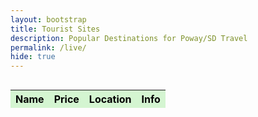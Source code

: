 ```yaml
---
layout: bootstrap 
title: Tourist Sites
description: Popular Destinations for Poway/SD Travel
permalink: /live/
hide: true
---    
```

<!-- once we make live activity work, we will link it to this table -->
<div class="row mx-3 mb-4 rounded-3 align-items-md-stretch" style="height: 100vh; width: 100%; overflow: auto;">
    <table class="table " id="cars" style="table-layout: fixed; height: 100%;">
        <thead>
            <tr>
                <th>Name</th>
                <th>Price</th>
                <th>Location</th>
                <th>Info</th>
            </tr>
        </thead>
        <tbody>
            <!-- Rows will be dynamically added here -->
        </tbody>
    </table>
    <style>
    /* Force black font in table cells */
    tbody td {
        color: #000 !important;
    }
    thead th {
        color: #000 !important;
    }
    /* Optional: Style the table header background for contrast */
    thead {
        background-color: #d4f5d1;
    }
    /* Optional: Light green row hover */
    table tbody tr:hover {
        background-color: #eafae8;
    }
    </style>
    <script>
        // Inline JavaScript Object for Cars
        const cars = [
            { name: "Balboa Park", price: "Free", location: "San Diego, CA", info: "{{site.baseurl}}/balboa" },
            { name: "San Diego Zoo", price: "$69.95", location: "2920 Zoo Dr, San Diego, CA 92101", info: "{{site.baseurl}}/zoo" },
            { name: "SeaWorld San Diego", price: "$74.99+", location: "500 Sea World Dr, San Diego, CA 92109", info: "{{site.baseurl}}/seaworld" },
            { name: "USS Midway Museum", price: "$32", location: "910 N Harbor Dr, San Diego, CA 92101", info: "lol" },
            { name: "Old Town San Diego State Historic Park", price: "Free", location: "4002 Wallace St, San Diego, CA 92110", info: "lol" },
            { name: "La Jolla Cove", price: "Free", location: "La Jolla, CA 92037", info: "{{site.baseurl}}/lajolla" },
            { name: "Torrey Pines State Natural Reserve", price: "$12-25 parking", location: "12600 N Torrey Pines Rd, La Jolla, CA 92037", info: "lol" },
            { name: "Cabrillo National Monument", price: "$10 per person", location: "1800 Cabrillo Memorial Dr, San Diego, CA 92106", info: "lol" },
            { name: "Sunset Cliffs Natural Park", price: "Free", location: "Ladera St, San Diego, CA 92107", info: "lol" },
            { name: "Coronado Beach", price: "Free", location: "Coronado, CA 92118", info: "{{site.baseurl}}/coronado" },
            { name: "Birch Aquarium at Scripps", price: "$24.95", location: "2300 Expedition Way, La Jolla, CA 92037", info: "{{site.baseurl}}/birch" },
            { name: "San Diego Air & Space Museum", price: "$22.50", location: "2001 Pan American Plaza, San Diego, CA 92101", info: "lol" },
            { name: "Gaslamp Quarter", price: "Free", location: "San Diego, CA 92101", info: "{{site.baseurl}}/gaslamp" },
            { name: "Seaport Village", price: "Free", location: "849 W Harbor Dr, San Diego, CA 92101", info: "lol" },
            { name: "LEGOLAND California", price: "$89+", location: "1 Legoland Dr, Carlsbad, CA 92008", info: "{{site.baseurl}}/legoland" },
            { name: "Mission San Diego de Alcalá", price: "$5 donation", location: "10818 San Diego Mission Rd, San Diego, CA 92108", info: "{{site.baseurl}}/mission" },
            { name: "Point Loma Tide Pools", price: "$10 per person", location: "Point Loma, CA 92106", info: "lol" },
            { name: "Petco Park", price: "Varies", location: "100 Park Blvd, San Diego, CA 92101", info: "lol" },
            { name: "The New Children's Museum", price: "$15", location: "200 W Island Ave, San Diego, CA 92101", info: "lol" },
            { name: "Fleet Science Center", price: "$24.95", location: "1875 El Prado, San Diego, CA 92101", info: "{{site.baseurl}}/fleet" },
            { name: "San Diego Natural History Museum", price: "$22", location: "1788 El Prado, San Diego, CA 92101", info: "lol" },
            { name: "San Diego Botanic Garden", price: "$18", location: "300 Quail Gardens Dr, Encinitas, CA 92024", info: "lol" },
            { name: "Poway Lake", price: "Free", location: "14644 Lake Poway Rd, Poway, CA 92064", info: "lol" },
            { name: "Iron Mountain Trail", price: "Free", location: "Poway, CA 92064", info: "{{site.baseurl}}/iron" },
            { name: "San Elijo Lagoon", price: "Free", location: "2710 Manchester Ave, Cardiff, CA 92007", info: "lol" }
        ];
        // Populate the table dynamically
        const tbody = document.querySelector("#cars tbody");
        cars.forEach(car => {
            const row = document.createElement("tr");
            row.innerHTML = `
                <td>${car.name}</td>
                <td>${car.price}</td>
                <td>${car.location}</td>
                <td><a href="${car.info}" target="_blank">Click Here! 📌</a></td>
            `;
            tbody.appendChild(row);
        });
        // Initialize DataTable add text-primary to a-tags for visability
        $(document).ready(function () {
            $('#cars').DataTable({
                drawCallback: function () {
                    // Add Bootstrap's text-primary class to the inner HTML of <a> tags inside pagination buttons
                    $('.dataTables_paginate .paginate_button a').each(function () {
                        const link = $(this);
                        const innerHTML = link.html();
                        link.html(`<span class="text-primary">${innerHTML}</span>`);
                    });
                }
            });
        });
    </script>
</div>

